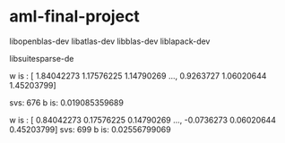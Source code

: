 # aml-final-project

libopenblas-dev
libatlas-dev
libblas-dev
liblapack-dev

libsuitesparse-de


w is : [ 1.84042273  1.17576225  1.14790269 ...,  0.9263727   1.06020644
  1.45203799]

svs:  676
b is: 0.019085359689


w is : [ 0.84042273  0.17576225  0.14790269 ..., -0.0736273   0.06020644
  0.45203799]
svs:  699
b is: 0.02556799069